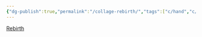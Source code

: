 ```yaml
---
{"dg-publish":true,"permalink":"/collage-rebirth/","tags":["c/hand","c/plant","c/pandemic","c/flat-background","c/line","c/circle","c/red"],"created":"2024-01-02T16:07:34.012-05:00","updated":"2024-01-02T16:08:04.576-05:00"}
---
```



[Rebirth](https://www.instagram.com/p/B_aavC1htiP/)
